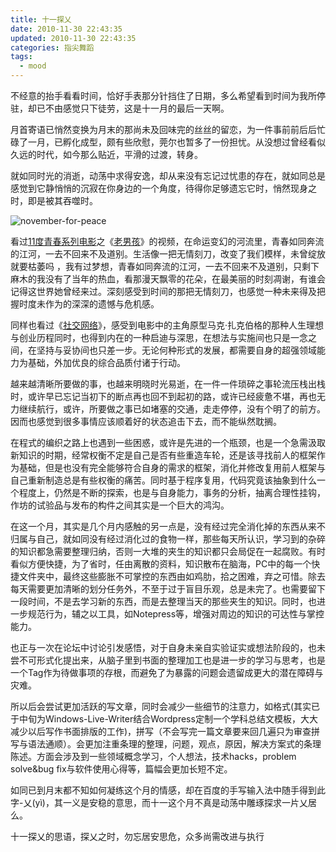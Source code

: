 ```yaml
---
title: 十一探乂
date: 2010-11-30 22:43:35
updated: 2010-11-30 22:43:35
categories: 指尖舞蹈
tags:
  - mood
---
```


不经意的抬手看看时间，恰好手表那分针挡住了日期，多么希望看到时间为我所停驻，却已不由感觉只下徒劳，这是十一月的最后一天啊。

<!-- more -->

月首寄语已悄然变换为月末的那尚未及回味完的丝丝的留恋，为一件事前前后后忙碌了一月，已孵化成型，颇有些欣慰，莞尔也暂多了一份担忧。从没想过曾经看似久远的时代，如今那么贴近，平滑的过渡，转身。

就如同时光的消逝，动荡中求得安逸，却从来没有忘记过忧患的存在，就如同总是感觉到它静悄悄的沉寂在你身边的一个角度，待得你足够遗忘它时，悄然现身之时，即是被其吞噬时。

![november-for-peace](https://ws4.sinaimg.cn/large/006tNbRwly1fynu48jkgbj30ec090glz.jpg)

看过[11度青春系列电影](http://www.youku.com/show_page/id_zac398d46a47011df97c0.html)之《[老男孩](http://v.youku.com/v_show/id_XMjE4MDU1MDE2.html)》的视频，在命运变幻的河流里，青春如同奔流的江河，一去不回来不及道别。生活像一把无情刻刀，改变了我们模样，未曾绽放就要枯萎吗 ，我有过梦想，青春如同奔流的江河，一去不回来不及道别，只剩下麻木的我没有了当年的热血，看那漫天飘零的花朵，在最美丽的时刻凋谢，有谁会记得这世界她曾经来过。深刻感受到时间的那把无情刻刀，也感觉一种未来得及把握时度未作为的深深的遗憾与危机感。

同样也看过《[社交网络](http://movie.mtime.com/108953/)》，感受到电影中的主角原型马克·扎克伯格的那种人生理想与创业历程同时，也得到内在的一种启迪与深思，在想法与实施间也只是一念之间，在坚持与妥协间也只差一步。无论何种形式的发展，都需要自身的超强领域能力为基础，外加优良的综合品质付诸于行动。

越来越清晰所要做的事，也越来明晓时光易逝，在一件一件琐碎之事轮流压栈出栈时，或许早已忘记当初下的断点再也回不到起初的路，或许已经疲惫不堪，再也无力继续航行，或许，所要做之事已如堵塞的交通，走走停停，没有个明了的前方。因而也感觉到很多事情应该顺着好的状态追击下去，而不能纵然耽搁。

在程式的编织之路上也遇到一些困惑，或许是先进的一个瓶颈，也是一个急需汲取新知识的时期，经常权衡不定是自己是否有些重造车轮，还是该寻找前人的框架作为基础，但是也没有完全能够符合自身的需求的框架，消化并修改复用前人框架与自己重新制造总是有些权衡的痛苦。同时基于程序复用，代码究竟该抽象到什么一个程度上，仍然是不断的探索，也是与自身能力，事务的分析，抽离合理性挂钩，作坊的试验品与发布的构件之间其实是一个巨大的鸿沟。

在这一个月，其实是几个月内感触的另一点是，没有经过完全消化掉的东西从来不归属与自己，就如同没有经过消化过的食物一样，那些每天所认识，学习到的杂碎的知识都急需要整理归纳，否则一大堆的夹生的知识都只会局促在一起腐败。有时看似方便快捷，为了省时，任由离散的资料，知识散布在脑海，PC中的每一个快捷文件夹中，最终这些膨胀不可掌控的东西由如鸡肋，拾之困难，弃之可惜。除去每天需要更加清晰的划分任务外，不至于过于盲目乐观，总是未完了。也需要留下一段时间，不是去学习新的东西，而是去整理当天的那些夹生的知识。同时，也进一步规范行为，辅之以工具，如Notepress等，增强对周边的知识的可达性与掌控能力。

也正与一次在论坛中讨论引发感悟，对于自身未亲自实验证实或想法阶段的，也未尝不可形式化提出来，从脑子里到书面的整理加工也是进一步的学习与思考，也是一个Tag作为待做事项的存根，而避免了为暴露的问题会遗留成更大的潜在障碍与灾难。

所以后会尝试更加活跃的写文章，同时会减少一些细节的注意力，如格式(其实已于中旬为Windows-Live-Writer结合Wordpress定制一个学科总结文模板，大大减少以后写作书面排版的工作)，拼写（不会写完一篇文章要来回几遍只为审查拼写与语法通顺）。会更加注重条理的整理，问题，观点，原因，解决方案式的条理陈述。方面会涉及到一些领域概念学习，个人想法，技术hacks，problem solve&bug fix与软件使用心得等，篇幅会更加长短不定。

如同已到月末都不知如何凝练这个月的情感，却在百度的手写输入法中随手得到此字-乂(yì)，其一义是安稳的意思，而十一这个月不真是动荡中雕琢探求一片乂居么。

十一探乂的思语，探乂之时，勿忘居安思危，众多尚需改进与执行
